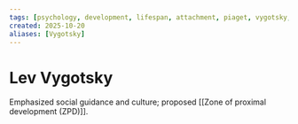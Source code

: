 ```yaml
---
tags: [psychology, development, lifespan, attachment, piaget, vygotsky, adolescence, adulthood, aging, morality]
created: 2025-10-20
aliases: [Vygotsky]
---
```

# Lev Vygotsky

Emphasized social guidance and culture; proposed [[Zone of proximal development (ZPD)]].
